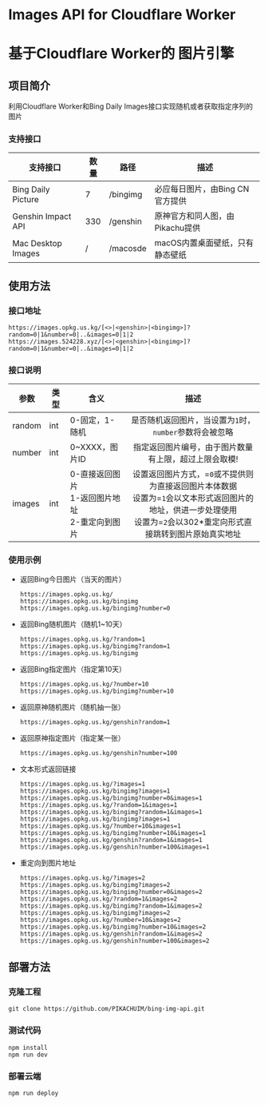# Images API for Cloudflare Worker
# 基于Cloudflare Worker的 图片引擎

## 项目简介

利用Cloudflare Worker和Bing Daily Images接口实现随机或者获取指定序列的图片

### 支持接口

| 支持接口           | 数量 | 路径     | 描述                            |
| ------------------ | ---- | -------- | ------------------------------- |
| Bing Daily Picture | 7    | /bingimg | 必应每日图片，由Bing CN官方提供 |
| Genshin Impact API | 330  | /genshin | 原神官方和同人图，由Pikachu提供 |
| Mac Desktop Images | /    | /macosde | macOS内置桌面壁纸，只有静态壁纸 |



## 使用方法

### 接口地址

```
https://images.opkg.us.kg/[<>|<genshin>|<bingimg>]?random=0|1&number=0|..&images=0|1|2
https://images.524228.xyz/[<>|<genshin>|<bingimg>]?random=0|1&number=0|..&images=0|1|2
```

### 接口说明

| 参数   | 类型 | 含义                                                |                             描述                             |
| ------ | ---- | --------------------------------------------------- | :----------------------------------------------------------: |
| random | int  | 0-固定，1-随机                                      |   是否随机返回图片，当设置为`1`时，`number`参数将会被忽略    |
| number | int  | 0~XXXX，图片ID                                      |    指定返回图片编号，由于图片数量有上限，超过上限会取模!     |
| images | int  | 0-直接返回图片<br>1-返回图片地址<br/>2-重定向到图片 | 设置返回图片方式，=`0`或不提供则为直接返回图片本体数据<br/>设置为=`1`会以文本形式返回图片的地址，供进一步处理使用<br/>设置为=`2`会以302*重定向形式直接跳转到图片原始真实地址 |

### 使用示例

- 返回Bing今日图片（当天的图片）

  ```
  https://images.opkg.us.kg/
  https://images.opkg.us.kg/bingimg
  https://images.opkg.us.kg/bingimg?number=0
  ```

- 返回Bing随机图片（随机1~10天）

  ```
  https://images.opkg.us.kg/?random=1
  https://images.opkg.us.kg/bingimg?random=1
  https://images.opkg.us.kg/bingimg
  ```

- 返回Bing指定图片（指定第10天）

  ```
  https://images.opkg.us.kg/?number=10
  https://images.opkg.us.kg/bingimg?number=10
  ```

- 返回原神随机图片（随机抽一张）

  ```
  https://images.opkg.us.kg/genshin?random=1
  ```

- 返回原神指定图片（指定某一张）

  ```
  https://images.opkg.us.kg/genshin?number=100
  ```

- 文本形式返回链接

  ```
  https://images.opkg.us.kg/?images=1
  https://images.opkg.us.kg/bingimg?images=1
  https://images.opkg.us.kg/bingimg?number=0&images=1
  https://images.opkg.us.kg/?random=1&images=1
  https://images.opkg.us.kg/bingimg?random=1&images=1
  https://images.opkg.us.kg/bingimg?images=1
  https://images.opkg.us.kg/?number=10&images=1
  https://images.opkg.us.kg/bingimg?number=10&images=1
  https://images.opkg.us.kg/genshin?random=1&images=1
  https://images.opkg.us.kg/genshin?number=100&images=1
  ```

- 重定向到图片地址

  ```
  https://images.opkg.us.kg/?images=2
  https://images.opkg.us.kg/bingimg?images=2
  https://images.opkg.us.kg/bingimg?number=0&images=2
  https://images.opkg.us.kg/?random=1&images=2
  https://images.opkg.us.kg/bingimg?random=1&images=2
  https://images.opkg.us.kg/bingimg?images=2
  https://images.opkg.us.kg/?number=10&images=2
  https://images.opkg.us.kg/bingimg?number=10&images=2
  https://images.opkg.us.kg/genshin?random=1&images=2
  https://images.opkg.us.kg/genshin?number=100&images=2
  ```

  

## 部署方法

### 克隆工程

```shell
git clone https://github.com/PIKACHUIM/bing-img-api.git
```


### 测试代码
```shell
npm install
npm run dev
```

### 部署云端
```shell
npm run deploy
```
